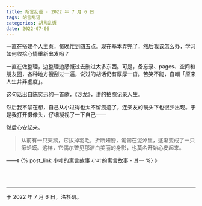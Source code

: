 ```yaml
---
title: 胡言乱语 - 2022 年 7 月 6 日
tags: 胡言乱语
categories: 胡言乱语
date: 2022-07-06
---
```


一直在搭建个人主页，每晚忙到四五点。现在基本弄完了，然后我该怎么办，学习如何收拾心情重新出发吗？

一直在做整理，边整理边感慨过去删过太多东西。可是，备忘录、pages、空间和朋友圈，各种地方搜刮过一遍，说过的胡话仍有厚厚一沓。苦笑不能，自嘲「原来人生并非虚度」。

这句话出自陈奕迅的一首歌，《沙龙》，讲的拍照记录人生。

然后我不禁在想，自己从小过得也太不留痕迹了，连亲友的镜头下也很少出现。于是我打开摄像头，仔细凝视了一下自己——

然后心安起来。

> 从前有一只天鹅，它拔掉羽毛，折断翅膀，匍匐在泥淖里，逐渐变成了一只癞蛤蟆。这样，它偶尔瞥见那洁白美丽的身影，也莫名开始心安起来。

——《 {% post_link 小叶的寓言故事 小叶的寓言故事 - 其一 %} 》

<br>

<br>

------

于 2022 年 7 月 6 日，洛杉矶。
